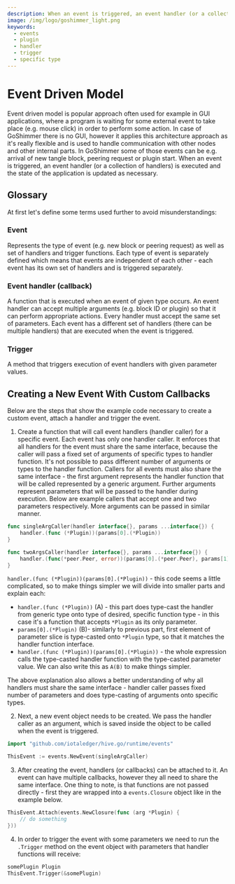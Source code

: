 ```yaml
---
description: When an event is triggered, an event handler (or a collection of handlers) is executed and the state of the application is updated as necessary. In GoShimmer some of those events can be the arrival of new tangle block, peering request or plugin start.
image: /img/logo/goshimmer_light.png
keywords:
  - events
  - plugin
  - handler
  - trigger
  - specific type
---
```


# Event Driven Model

Event driven model is popular approach often used for example in GUI applications, where a program is waiting for some external event to take place (e.g. mouse click) in order to perform some action.
In case of GoShimmer there is no GUI, however it applies this architecture approach as it's really flexible and is used to handle communication with other nodes and other internal parts.
In GoShimmer some of those events can be e.g. arrival of new tangle block, peering request or plugin start.
When an event is triggered, an event handler (or a collection of handlers) is executed and the state of the application is updated as necessary.

## Glossary

At first let's define some terms used further to avoid misunderstandings:

### Event

Represents the type of event (e.g. new block or peering request) as well as set of handlers and trigger functions. Each type of event is separately defined
which means that events are independent of each other - each event has its own set of handlers and is triggered separately.

### Event handler (callback)

A function that is executed when an event of given type occurs. An event handler can accept multiple arguments (e.g. block ID or plugin) so that it can perform appropriate actions.
Every handler must accept the same set of parameters. Each event has a different set of handlers (there can be multiple handlers) that are executed when the event is triggered.

### Trigger

A method that triggers execution of event handlers with given parameter values.

## Creating a New Event With Custom Callbacks

Below are the steps that show the example code necessary to create a custom event, attach a handler and trigger the event.

1. Create a function that will call event handlers (handler caller) for a specific event.
   Each event has only one handler caller. It enforces that all handlers for the event must share the same interface, because the caller will pass a fixed set of arguments of specific types to handler function.
   It's not possible to pass different number of arguments or types to the handler function.
   Callers for all events must also share the same interface - the first argument represents the handler function that will be called represented by a generic argument.
   Further arguments represent parameters that will be passed to the handler during execution. Below are example callers that accept one and two parameters respectively.
   More arguments can be passed in similar manner.

```go
func singleArgCaller(handler interface{}, params ...interface{}) {
    handler.(func (*Plugin))(params[0].(*Plugin))
}

func twoArgsCaller(handler interface{}, params ...interface{}) {
    handler.(func(*peer.Peer, error))(params[0].(*peer.Peer), params[1].(error))
}
```

`handler.(func (*Plugin))(params[0].(*Plugin))` - this code seems a little complicated, so to make things simpler we will divide into smaller parts and explain each:

- `handler.(func (*Plugin))` (A) - this part does type-cast the handler from generic type onto type of desired, specific function type - in this case it's a function that accepts `*Plugin` as its only parameter.
- `params[0].(*Plugin)` (B)- similarly to previous part, first element of parameter slice is type-casted onto `*Plugin` type, so that it matches the handler function interface.
- `handler.(func (*Plugin))(params[0].(*Plugin))` - the whole expression calls the type-casted handler function with the type-casted parameter value. We can also write this as `A(B)` to make things simpler.

The above explanation also allows a better understanding of why all handlers must share the same interface - handler caller passes fixed number of parameters and does type-casting of arguments onto specific types.

2. Next, a new event object needs to be created. We pass the handler caller as an argument, which is saved inside the object to be called when the event is triggered.

```go
import "github.com/iotaledger/hive.go/runtime/events"

ThisEvent := events.NewEvent(singleArgCaller)
```

3. After creating the event, handlers (or callbacks) can be attached to it. An event can have multiple callbacks, however they all need to share the same interface.
   One thing to note, is that functions are not passed directly - first they are wrapped into a `events.Closure` object like in the example below.

```go
ThisEvent.Attach(events.NewClosure(func (arg *Plugin) {
    // do something
}))
```

4. In order to trigger the event with some parameters we need to run the `.Trigger` method on the event object with parameters that handler functions will receive:

```go
somePlugin Plugin
ThisEvent.Trigger(&somePlugin)
```
